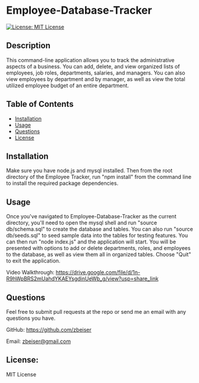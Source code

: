 # Employee-Database-Tracker

[![License: MIT License](https://img.shields.io/badge/License-MIT-yellow.svg)](https://opensource.org/licenses/MIT)

## Description

This command-line application allows you to track the administrative aspects of a business. You can add, delete, and view organized lists of employees, job roles, departments, salaries, and managers. You can also view employees by department and by manager, as well as view the total utilized employee budget of an entire department.

## Table of Contents

- [Installation](#installation)
- [Usage](#usage)
- [Questions](#questions)
- [License](#license)

## Installation

Make sure you have node.js and mysql installed. Then from the root directory of the Employee Tracker, run "npm install" from the command line to install the required package dependencies.

## Usage

Once you've navigated to Employee-Database-Tracker as the current directory, you'll need to open the mysql shell and run "source db/schema.sql" to create the database and tables. You can also run "source db/seeds.sql" to seed sample data into the tables for testing features. You can then run "node index.js" and the application will start. You will be presented with options to add or delete departments, roles, and employees to the database, as well as view them all in organized tables. Choose "Quit" to exit the application.

Video Walkthrough: https://drive.google.com/file/d/1n-R9hWpBRS2mUahdYKAEYsgdinUeWb_g/view?usp=share_link

## Questions

Feel free to submit pull requests at the repo or send me an email with any questions you have.

GitHub: https://github.com/zbeiser

Email: zbeiser@gmail.com

## License:
    
MIT License
    
